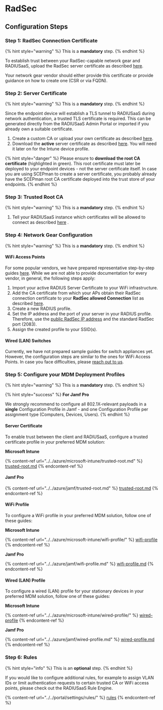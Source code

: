 # RadSec

## Configuration Steps

### Step 1: RadSec Connection Certificate

{% hint style="warning" %}
This is a **mandatory** step.
{% endhint %}

To establish trust between your RadSec-capable network gear and RADIUSaaS, upload the RadSec server certificate as described [here](../../portal/settings/settings-server/certificates.md#radsec-connection-certificates).

Your network gear vendor should either provide this certificate or provide guidance on how to create one (CSR or via FQDN).&#x20;

### Step 2: Server Certificate

{% hint style="warning" %}
This is a **mandatory** step.
{% endhint %}

Since the endpoint device will establish a TLS tunnel to RADIUSaaS during network authentication, a trusted TLS certificate is required. This can be generated directly from the RADIUSaaS Admin Portal or imported if you already own a suitable certificate.

1. Create a custom CA or upload your own certificate as described [here](../../portal/settings/settings-server/certificates.md#server-certificates).&#x20;
2. Download the **active** server certificate as described [here](../../portal/settings/settings-server/certificates.md#download). You will need it later on for the Intune device profile.

{% hint style="danger" %}
Please ensure to **download** **the root CA certificate** (highlighted in green). This root certificate must later be deployed to your endpoint devices - not the server certificate itself. In case you are using SCEPman to create a server certificate, you probably already have the SCEPman root CA certificate deployed into the trust store of your endpoints.
{% endhint %}

### Step 3: Trusted Root CA

{% hint style="warning" %}
This is a **mandatory** step.
{% endhint %}

1. Tell your RADIUSaaS instance which certificates will be allowed to connect as described [here](../../portal/settings/settings-trusted-roots/trusted-roots.md#add) .

### Step 4: Network Gear Configuration

{% hint style="warning" %}
This is a **mandatory** step.
{% endhint %}

#### WiFi Access Points

For some popular vendors, we have prepared representative step-by-step guides [here](../access-point-setup/radsec-available/). While we are not able to provide documentation for every vendor, in general, the following steps apply:

1. Import your active RADIUS Server Certificate to your WiFi infrastructure.
2. Add the CA certificate from which your APs obtain their RadSec connection certificate to your **RadSec allowed Connection** list as described [here](../../portal/settings/settings-server/certificates.md#add-a-new-certificate).
3. Create a new RADIUS profile.
4. Set the IP address and the port of your server in your RADIUS profile. Therefore, use the [public RadSec IP address](../../portal/settings/settings-server/ports-and-ip-addresses.md#server-ip-address) and the standard RadSec port (2083).
5. Assign the created profile to your SSID(s).

#### Wired (LAN) Switches

Currently, we have not prepared sample guides for switch appliances yet. However, the configuration steps are similar to the ones for WiFi Access Points. In case you face difficulties, please [reach out to us](https://www.radius-as-a-service.com/help/).

### Step 5: Configure your MDM Deployment Profiles

{% hint style="warning" %}
This is a **mandatory** step.
{% endhint %}

{% hint style="success" %}
**For Jamf Pro**

We strongly recommend to configure all 802.1X-relevant payloads in a **single** Configuration Profile in Jamf - and one Configuration Profile per assignment type (Computers, Devices, Users).&#x20;
{% endhint %}

#### Server Certificate

To enable trust between the client and RADIUSaaS, configure a trusted certificate profile in your preferred MDM solution:

**Microsoft Intune**

{% content-ref url="../../azure/microsoft-intune/trusted-root.md" %}
[trusted-root.md](../../azure/microsoft-intune/trusted-root.md)
{% endcontent-ref %}

#### Jamf Pro

{% content-ref url="../../azure/jamf/trusted-root.md" %}
[trusted-root.md](../../azure/jamf/trusted-root.md)
{% endcontent-ref %}

#### WiFi Profile

To configure a WiFi profile in your preferred MDM solution, follow one of these guides:

**Microsoft Intune**

{% content-ref url="../../azure/microsoft-intune/wifi-profile/" %}
[wifi-profile](../../azure/microsoft-intune/wifi-profile/)
{% endcontent-ref %}

**Jamf Pro**

{% content-ref url="../../azure/jamf/wifi-profile.md" %}
[wifi-profile.md](../../azure/jamf/wifi-profile.md)
{% endcontent-ref %}

#### Wired (LAN) Profile

To configure a wired (LAN) profile for your stationary devices in your preferred MDM solution, follow one of these guides:

**Microsoft Intune**

{% content-ref url="../../azure/microsoft-intune/wired-profile/" %}
[wired-profile](../../azure/microsoft-intune/wired-profile/)
{% endcontent-ref %}

**Jamf Pro**

{% content-ref url="../../azure/jamf/wired-profile.md" %}
[wired-profile.md](../../azure/jamf/wired-profile.md)
{% endcontent-ref %}

### Step 6: Rules

{% hint style="info" %}
This is an **optional** step.
{% endhint %}

If you would like to configure additional rules, for example to assign VLAN IDs or limit authentication requests to certain trusted CA or WiFi access points, please check out the RADIUSaaS Rule Engine.

{% content-ref url="../../portal/settings/rules/" %}
[rules](../../portal/settings/rules/)
{% endcontent-ref %}
